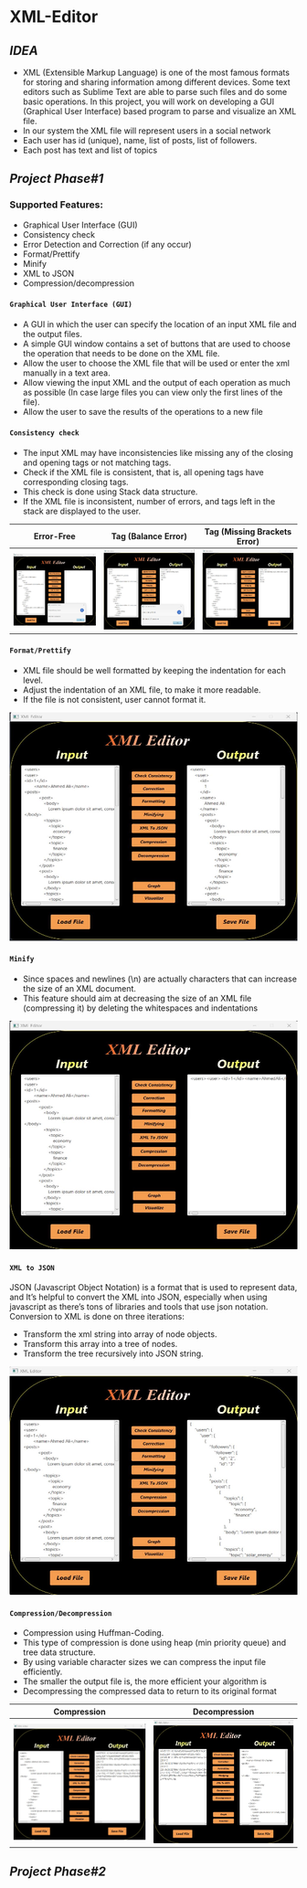 # XML-Editor

## ***IDEA***
* XML (Extensible Markup Language) is one of the most famous formats for storing and sharing information among different devices. 
Some text editors such as Sublime Text are able to parse such files and do some basic operations. In this project, you will work on developing a GUI (Graphical User Interface) based program to parse and visualize an XML file. 
* In our system the XML file will represent users in a social network
* Each user has id (unique), name, list of posts, list of followers.
* Each post has text and list of topics

## ***Project Phase#1***  

### Supported Features:
- Graphical User Interface (GUI)
- Consistency check
- Error Detection and Correction (if any occur)
- Format/Prettify
- Minify
- XML to JSON
- Compression/decompression

#### `Graphical User Interface (GUI)`
- A GUI in which the user can specify the location of an input XML file and the output files.
- A simple GUI window contains a set of buttons that are used to choose the operation that needs to be done on the XML file.
- Allow the user to choose the XML file that will be used or enter the xml manually in a text area.
- Allow viewing the input XML and the output of each operation as much as possible (In case large files you can view only the first lines of the file).
- Allow the user to save the results of the operations to a new file

#### `Consistency check`
- The input XML may have inconsistencies like missing any of the closing and opening tags or not matching tags.
- Check if the XML file is consistent, that is, all opening tags have corresponding closing tags.
- This check is done using Stack data structure.
- If the XML file is inconsistent, number of errors, and tags left in the stack are displayed to the user.

| Error-Free      | Tag (Balance Error) | Tag (Missing Brackets Error)|
| :---:                         |     :---:  |          :---:         |
|   ![This is an image](Project%20SnapShots/Check_ErrorFree.jpg) |  ![This is an image](Project%20SnapShots/Check_BalanceError.jpg)  | ![This is an image](Project%20SnapShots/Check_MissingBracketsError.jpg) | 

#### `Format/Prettify`
- XML file should be well formatted by keeping the indentation for each level.
- Adjust the indentation of an XML file, to make it more readable.
- If the file is not consistent, user cannot format it.

<p align="center">
    <img src="Project%20SnapShots/XML_Format.jpg" width="650" height="400" />
</p>

#### `Minify`
- Since spaces and newlines (\n) are actually characters that can increase the size of an XML document. 
- This feature should aim at decreasing the size of an XML file (compressing it) by deleting the whitespaces and indentations

<p align="center">
    <img src="Project%20SnapShots/XML_Minify.jpg" width="650" height="400" />
</p>

#### `XML to JSON`
JSON (Javascript Object Notation) is a format that is used to represent data, and It’s helpful to convert the XML into JSON, especially when using 
javascript as there’s tons of libraries and tools that use json notation.
Conversion to XML is done on three iterations:
- Transform the xml string into array of node objects.
- Transform this array into a tree of nodes.
- Transform the tree recursively into JSON string.

<p align="center">
    <img src="Project%20SnapShots/XML_TO_JSON.jpg" width="650" height="400" />
</p>

#### `Compression/Decompression`
- Compression using Huffman-Coding.
- This type of compression is done using heap (min priority queue) and tree data structure.
- By using variable character sizes we can compress the input file efficiently.
- The smaller the output file is, the more efficient your algorithm is
- Decompressing the compressed data to return to its original format

| Compression      | Decompression |
| :---:                         |     :---:  |
|   ![This is an image](Project%20SnapShots/XML_Compression.jpg) |  ![This is an image](Project%20SnapShots/XML_Decompression.jpg)  | 

## ***Project Phase#2***  
